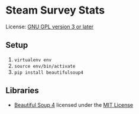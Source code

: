 Steam Survey Stats
==================

License: [GNU GPL version 3 or later](LICENSE)

Setup
-----

1. `virtualenv env`
2. `source env/bin/activate`
3. `pip install beautifulsoup4`

Libraries
---------

* [Beautiful Soup 4](http://www.crummy.com/software/BeautifulSoup/) licensed
  under the [MIT
License](http://bazaar.launchpad.net/~leonardr/beautifulsoup/bs4/view/head:/COPYING.txt)

